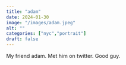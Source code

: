 ```yaml
---
title: "adam"
date: 2024-01-30
image: "/images/adam.jpeg"
alt: ""
categories: ["nyc","portrait"]
draft: false
---
```


My friend adam. Met him on twitter. Good guy.